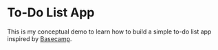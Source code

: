 To-Do List App
==============

This is my conceptual demo to learn how to build a simple to-do list app inspired by [Basecamp](http://basecamphq.com/).
